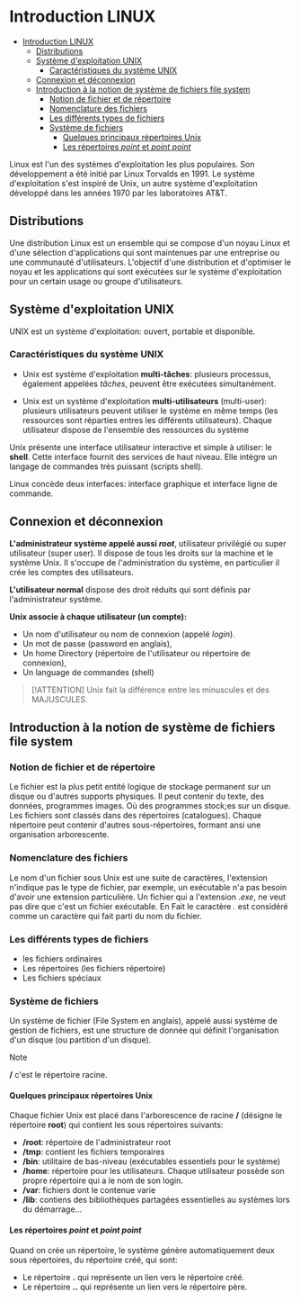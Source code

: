 # Introduction LINUX

<!--toc:start-->
- [Introduction LINUX](#introduction-linux)
  - [Distributions](#distributions)
  - [Système d'exploitation UNIX](#système-dexploitation-unix)
    - [Caractéristiques du système UNIX](#caractéristiques-du-système-unix)
  - [Connexion et déconnexion](#connexion-et-déconnexion)
  - [Introduction à la notion de système de fichiers file system](#introduction-à-la-notion-de-système-de-fichiers-file-system)
    - [Notion de fichier et de répertoire](#notion-de-fichier-et-de-répertoire)
    - [Nomenclature des fichiers](#nomenclature-des-fichiers)
    - [Les différents types de fichiers](#les-différents-types-de-fichiers)
    - [Système de fichiers](#système-de-fichiers)
      - [Quelques principaux répertoires Unix](#quelques-principaux-répertoires-unix)
      - [Les répertoires *point* et *point point*](#les-répertoires-point-et-point-point)
<!--toc:end-->

Linux est l'un des systèmes d'exploitation les plus populaires. Son développement
a été initié par Linux Torvalds en 1991. Le système d'exploitation s'est inspiré
de Unix, un autre système d'exploitation développé dans les années 1970 par les
laboratoires AT&T.

## Distributions

Une distribution Linux est un ensemble qui se compose d'un noyau Linux et d'une
sélection d'applications qui sont maintenues par une entreprise ou une communauté
d'utilisateurs. L'objectif d'une distribution et d'optimiser le noyau et les
applications qui sont exécutées sur le système d'exploitation pour un certain
usage ou groupe d'utilisateurs.

## Système d'exploitation UNIX

UNIX est un système d'exploitation: ouvert, portable et disponible.

### Caractéristiques du système UNIX

- Unix est système d'exploitation **multi-tâches**: plusieurs processus, également
  appelées *tâches*, peuvent être exécutées simultanément.

- Unix est un système d'exploitation **multi-utilisateurs** (multi-user): plusieurs
  utilisateurs peuvent utiliser le système en même temps (les ressources sont
  réparties entres les différents utilisateurs). Chaque utilisateur dispose de
  l'ensemble des ressources du système

Unix présente une interface utilisateur interactive et simple à utiliser: le
**shell**. Cette interface fournit des services de haut niveau. Elle intègre
un langage de commandes très puissant (scripts shell).

Linux concède deux interfaces: interface graphique et interface ligne de commande.

## Connexion et déconnexion

  **L'administrateur système appelé aussi *root***, utilisateur privilégié ou
super utilisateur (super user). Il dispose de tous les droits sur la machine
et le système Unix. Il s'occupe de l'administration du système, en particulier
il crée les comptes des utilisateurs.

  **L'utilisateur normal** dispose des droit réduits qui sont définis par l'administrateur
système.

**Unix associe à chaque utilisateur (un compte):**

- Un nom d'utilisateur ou nom de connexion (appelé *login*).
- Un mot de passe (password en anglais),
- Un home Directory (répertoire de l'utilisateur ou répertoire de connexion),
- Un language de commandes (shell)

> [!ATTENTION]
> Unix fait la différence entre les minuscules et des MAJUSCULES.

## Introduction à la notion de système de fichiers file system

### Notion de fichier et de répertoire

Le fichier est la plus petit entité logique de stockage permanent sur un disque
ou d'autres supports physiques. Il peut contenir du texte, des données,
programmes images. Où des programmes stock;es sur un disque. Les fichiers sont
classés dans des répertoires (catalogues). Chaque répertoire peut contenir
d'autres sous-répertoires, formant ansi une organisation arborescente.

### Nomenclature des fichiers

Le nom d'un fichier sous Unix est une suite de caractères, l'extension n'indique
pas le type de fichier, par exemple, un exécutable n'a pas besoin d'avoir une
extension particulière. Un fichier qui a l'extension *.exe*, ne veut pas dire
que c'est un fichier exécutable. En Fait le caractère *.* est considéré comme un
caractère qui fait parti du nom du fichier.

### Les différents types de fichiers

- les fichiers ordinaires
- Les répertoires (les fichiers répertoire)
- Les fichiers spéciaux

### Système de fichiers

Un système de fichier (File System en anglais), appelé aussi système de gestion
de fichiers, est une structure de donnée qui définit l'organisation d'un disque
(ou partition d'un disque).

> [!Note]
> **/** c'est le répertoire racine.

#### Quelques principaux répertoires Unix

Chaque fichier Unix est placé dans l'arborescence de racine **/** (désigne le
répertoire **root**) qui contient les sous répertoires suivants:

- **/root**: répertoire de l'administrateur root
- **/tmp**: contient les fichiers temporaires
- **/bin**: utilitaire de bas-niveau (exécutables essentiels pour le système)
- **/home**: répertoire pour les utilisateurs. Chaque utilisateur possède son
propre répertoire qui a le nom de son login.
- **/var**: fichiers dont le contenue varie
- **/lib**: contiens des bibliothèques partagées essentielles au systèmes lors
du démarrage...

#### Les répertoires *point* et *point point*

Quand on crée un répertoire, le système génère automatiquement deux sous répertoires,
du répertoire créé, qui sont:

- Le répertoire **.** qui représente un lien vers le répertoire créé.
- Le répertoire **.\.** qui représente un lien vers le répertoire père.

